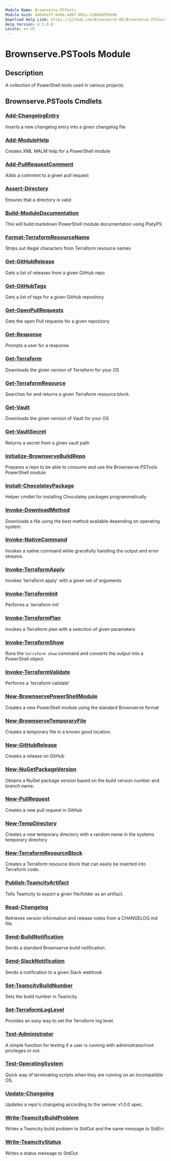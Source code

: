 ```yaml
---
Module Name: Brownserve.PSTools
Module Guid: 44b45ef7-6e06-4d07-901a-210b8df05b96
Download Help Link: https://github.com/Brownserve-UK/Brownserve.PSTools/tree/main/.docs/Module
Help Version: 0.1.0.0
Locale: en-US
---
```


# Brownserve.PSTools Module
## Description
A collection of PowerShell tools used in various projects.

## Brownserve.PSTools Cmdlets
### [Add-ChangelogEntry](./Public/Add-ChangelogEntry.md)
Inserts a new changelog entry into a given changelog file

### [Add-ModuleHelp](./Public/Add-ModuleHelp.md)
Creates XML MALM help for a PowerShell module

### [Add-PullRequestComment](./Public/Add-PullRequestComment.md)
Adds a comment to a given pull request

### [Assert-Directory](./Public/Assert-Directory.md)
Ensures that a directory is valid

### [Build-ModuleDocumentation](./Public/Build-ModuleDocumentation.md)
This will build markdown PowerShell module documentation using PlatyPS

### [Format-TerraformResourceName](./Public/Format-TerraformResourceName.md)
Strips out illegal characters from Terraform resource names

### [Get-GitHubRelease](./Public/Get-GitHubRelease.md)
Gets a list of releases from a given GitHub repo

### [Get-GitHubTags](./Public/Get-GitHubTags.md)
Gets a list of tags for a given GitHub repository

### [Get-OpenPullRequests](./Public/Get-OpenPullRequests.md)
Gets the open Pull requests for a given repository

### [Get-Response](./Public/Get-Response.md)
Prompts a user for a response.

### [Get-Terraform](./Public/Get-Terraform.md)
Downloads the given version of Terraform for your OS

### [Get-TerraformResource](./Public/Get-TerraformResource.md)
Searches for and returns a given Terraform resource block.

### [Get-Vault](./Public/Get-Vault.md)
Downloads the given version of Vault for your OS

### [Get-VaultSecret](./Public/Get-VaultSecret.md)
Returns a secret from a given vault path

### [Initialize-BrownserveBuildRepo](./Public/Initialize-BrownserveBuildRepo.md)
Prepares a repo to be able to consume and use the Brownserve.PSTools PowerShell module

### [Install-ChocolateyPackage](./Public/Install-ChocolateyPackage.md)
Helper cmdlet for installing Chocolatey packages programmatically

### [Invoke-DownloadMethod](./Public/Invoke-DownloadMethod.md)
Downloads a file using the best method available depending on operating system.

### [Invoke-NativeCommand](./Public/Invoke-NativeCommand.md)
Invokes a native command while gracefully handling the output and error streams.

### [Invoke-TerraformApply](./Public/Invoke-TerraformApply.md)
Invokes 'terraform apply' with a given set of arguments

### [Invoke-TerraformInit](./Public/Invoke-TerraformInit.md)
Performs a \`terraform init\`

### [Invoke-TerraformPlan](./Public/Invoke-TerraformPlan.md)
Invokes a Terraform plan with a selection of given parameters

### [Invoke-TerraformShow](./Public/Invoke-TerraformShow.md)
Runs the `terraform show` command and converts the output into a PowerShell object.

### [Invoke-TerraformValidate](./Public/Invoke-TerraformValidate.md)
Performs a 'terraform validate'

### [New-BrownservePowerShellModule](./Public/New-BrownservePowerShellModule.md)
Creates a new PowerShell module using the standard Brownserve format

### [New-BrownserveTemporaryFile](./Public/New-BrownserveTemporaryFile.md)
Creates a temporary file in a known good location.

### [New-GitHubRelease](./Public/New-GitHubRelease.md)
Creates a release on GitHub

### [New-NuGetPackageVersion](./Public/New-NuGetPackageVersion.md)
Obtains a NuGet package version based on the build version number and branch name.

### [New-PullRequest](./Public/New-PullRequest.md)
Creates a new pull request in GitHub

### [New-TempDirectory](./Public/New-TempDirectory.md)
Creates a new temporary directory with a random name in the systems temporary directory

### [New-TerraformResourceBlock](./Public/New-TerraformResourceBlock.md)
Creates a Terraform resource block that can easily be inserted into Terraform code.

### [Publish-TeamcityArtifact](./Public/Publish-TeamcityArtifact.md)
Tells Teamcity to export a given file/folder as an artifact.

### [Read-Changelog](./Public/Read-Changelog.md)
Retrieves version information and release notes from a CHANGELOG.md file.

### [Send-BuildNotification](./Public/Send-BuildNotification.md)
Sends a standard Brownserve build notification.

### [Send-SlackNotification](./Public/Send-SlackNotification.md)
Sends a notification to a given Slack webhook

### [Set-TeamcityBuildNumber](./Public/Set-TeamcityBuildNumber.md)
Sets the build number in Teamcity.

### [Set-TerraformLogLevel](./Public/Set-TerraformLogLevel.md)
Provides an easy way to set the Terraform log level.

### [Test-Administrator](./Public/Test-Administrator.md)
A simple function for testing if a user is running with administrator/root privileges or not.

### [Test-OperatingSystem](./Public/Test-OperatingSystem.md)
Quick way of terminating scripts when they are running on an incompatible OS.

### [Update-Changelog](./Public/Update-Changelog.md)
Updates a repo's changelog according to the semver v1.0.0 spec.

### [Write-TeamcityBuildProblem](./Public/Write-TeamcityBuildProblem.md)
Writes a Teamcity build problem to StdOut and the same message to StdErr.

### [Write-TeamcityStatus](./Public/Write-TeamcityStatus.md)
Writes a status message to StdOut

